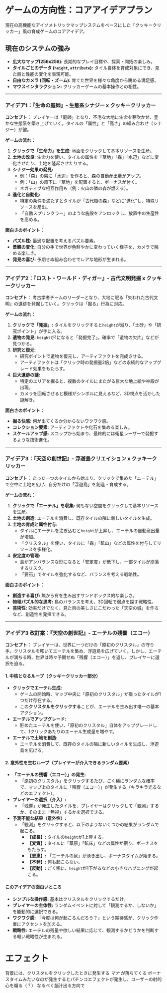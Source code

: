 # ゲームの方向性：コアアイデアプラン

現在の高機能なアイソメトリックマップシステムをベースにした「クッキークリッカー」風の育成ゲームのコアアイデア。

## 現在のシステムの強み

*   **広大なマップ(256x256):** 長期的なプレイ目標や、探索・開拓の楽しみ。
*   **タイルごとのデータ (`height`, `attribute`):** タイル自体を育成対象にでき、見た目と性能の変化を表現可能。
*   **自由なカメラ (回転・ズーム):** 育てた世界を様々な角度から眺める満足感。
*   **マウスインタラクション:** クリッカーゲームの基本操作との相性。

---

### アイデア1：『生命の庭師』- 生態系シナジー x クッキークリッカー

**コンセプト：**
プレイヤーは「庭師」となり、不毛な大地に生命を芽吹かせ、豊かな生態系を築き上げていく。タイルの「属性」と「高さ」の組み合わせ（シナジー）が鍵。

**ゲームの流れ：**
1.  **クリックで「生命力」を生成:** 地面をクリックして基本リソースを生産。
2.  **土地の改良:** 生命力を使い、タイルの属性を「草地」「森」「水辺」などに変化させたり、土地を隆起させたりする。
3.  **シナジー効果の発見:**
    *   例：「森」の隣に「水辺」を作ると、森の自動産出量がアップ。
    *   例：「山」の風下に「草地」を配置すると、ボーナスが付く。
    *   ネガティブな相互作用も（例：火山の隣の森が燃える）。
4.  **進化と自動化:**
    *   特定の条件を満たすとタイルが「古代樹の森」などに"進化"し、特殊リソースを産出。
    *   「自動スプリンクラー」のような施設をアンロックし、放置中の生産性を高める。

**面白さのポイント：**
*   **パズル性:** 最適な配置を考えるパズル要素。
*   **景観の変化:** 自分の手で世界が色鮮やかに変わっていく様子を、カメラで眺める楽しさ。
*   **発見の喜び:** 予期せぬ組み合わせでレアな地形が生まれる。

---

### アイデア2：『ロスト・ワールド・ディガー』- 古代文明発掘 x クッキークリッカー

**コンセプト：**
考古学者チームのリーダーとなり、大地に眠る「失われた古代文明」の遺跡を発掘していく。クリックは「掘る」行為に対応。

**ゲームの流れ：**
1.  **クリックで「発掘」:** タイルをクリックすると`height`が減り、「土砂」や「研究ポイント」が手に入る。
2.  **遺物の発見:** `height`が1になると「発掘完了」。確率で「遺物の欠片」などが見つかる。
3.  **研究と復元:**
    *   研究ポイントで遺物を復元し、アーティファクトを完成させる。
    *   アーティファクトは「クリック時の発掘量2倍」などの永続的なアップグレード効果をもたらす。
4.  **巨大遺跡の謎:**
    *   特定のエリアを掘ると、複数のタイルにまたがる巨大な地上絵や神殿が出現。
    *   カメラを回転させると模様がシンボルに見えるなど、3D視点を活かした謎解き。

**面白さのポイント：**
*   **掘る快感:** 何が出てくるか分からないワクワク感。
*   **コレクション要素:** アーティファクトや化石を集める楽しみ。
*   **スケールアップ感:** スコップから始まり、最終的には衛星レーザーで発掘するような技術進化。

---

### アイデア3：『天空の創世記』- 浮遊島クリエイション x クッキークリッカー

**コンセプト：**
たった一つのタイルから始まり、クリックで集めた「エーテル」で空中に土地を広げ、自分だけの「浮遊島」を創造・育成する。

**ゲームの流れ：**
1.  **クリックで「エーテル」を収集:** 何もない空間をクリックして基本リソースを生産。
2.  **土地の創造:** エーテルを消費し、既存タイルの隣に新しいタイルを生成。
3.  **土地の育成と属性付与:**
    *   タイルにエーテルを注ぎ込むと`height`が上昇し、エーテルの自動産出量が増加。
    *   「クリスタル」を使い、タイルに「森」「鉱山」などの属性を付与してリソースを多様化。
4.  **安定度の管理:**
    *   島がアンバランスな形になると「安定度」が低下し、一部タイルが崩落するリスク。
    *   「要石」でタイルを強化するなど、バランスを考える戦略性。

**面白さのポイント：**
*   **創造する喜び:** 無から有を生み出すサンドボックス的な楽しさ。
*   **物理パズル的な思考:** 島のバランスを考え、3D回転で弱点を探す戦略性。
*   **芸術性:** 効率だけでなく、見た目の美しさにこだわった「天空の城」を作るなど、創造性を発揮できる。

---

### アイデア3 改訂案：『天空の創世記』- エーテルの残響（エコー）

**コンセプト：**
プレイヤーは、世界に一つだけの「原初のクリスタル」の守り手。クリスタルを叩いてエーテルを集め、浮遊島を広げていく。しかし、エーテルが満ちる時、世界は時々予期せぬ「残響（エコー）」を返し、プレイヤーに選択を迫る。

#### 1. 中核となるループ（クッキークリッカー部分）

*   **クリックでエーテル生成:**
    *   ゲームの開始時、マップ中央に「原初のクリスタル」が乗ったタイルが1つだけ存在する。
    *   この**クリスタルをクリックする**ことが、エーテルを生み出す唯一の基本アクション。
*   **エーテルでアップグレード:**
    *   貯めたエーテルを使い、「原初のクリスタル」自体をアップグレードして、1クリックあたりのエーテル生成量を増やす。
*   **エーテルで土地を創造:**
    *   エーテルを消費して、既存のタイルの隣に新しいタイルを生成し、浮遊島を広げる。

#### 2. 意外性を生むループ（プレイヤーが介入できるランダム要素）

*   **「エーテルの残響（エコー）」の発生:**
    *   「原初のクリスタル」をクリックするたび、ごく稀にランダムな確率で、マップ上のタイルに「残響（エコー）」が発生する（キラキラ光るなどのエフェクト）。
*   **プレイヤーの選択（介入）:**
    *   「残響」が発生したタイルを、プレイヤーはクリックして「観測」するか、そのまま「無視」するかを選択できる。
*   **予測不能な結果（意外性）:**
    *   「観測」をクリックすると、以下のようないくつかの結果がランダムで起こる。
        *   **【成長】:** タイルの`height`が1上昇する。
        *   **【変質】:** タイルに「草原」「鉱床」などの属性が宿り、ボーナスをもたらす。
        *   **【恩恵】:** 「エーテルの泉」が湧き出し、ボーナスタイムが始まる。
        *   **【不発】:** 何も起こらない。
        *   **【反動】:** ごく稀に、`height`が1下がるなどの小さなハプニングが起こる。

#### このアイデアの面白いところ

*   **シンプルな操作感:** 基本はクリスタルをクリックするだけ。
*   **プレイヤーの主体性:** ランダムイベントに対して「観測するか、しないか」を能動的に選択できる。
*   **ワクワク感:** 「今度は何が起こるんだろう？」という期待感が、クリック作業にアクセントを加える。
*   **戦略性:** エーテルの残量や欲しい結果に応じて、観測するかどうかを判断する軽い戦略性が生まれる。

# エフェクト
背景には、クリスタルをクリックしたときに発生する *マナ* が落ちてくる
ボーナスタイムみたいなのが発生するとパチンコエフェクトが発生し、ユーザーの射的心を煽る（？）
なるべく脳汁出る方向で
